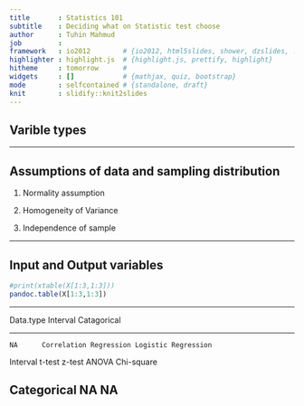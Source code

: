 ```yaml
---
title       : Statistics 101
subtitle    : Deciding what on Statistic test choose
author      : Tuhin Mahmud
job         : 
framework   : io2012        # {io2012, html5slides, shower, dzslides, ...}
highlighter : highlight.js  # {highlight.js, prettify, highlight}
hitheme     : tomorrow      # 
widgets     : []            # {mathjax, quiz, bootstrap}
mode        : selfcontained # {standalone, draft}
knit        : slidify::knit2slides
--- 
```


## Varible types


--- 

## Assumptions of data and sampling distribution

1. Normality assumption

2. Homogeneity of Variance 

3. Independence of sample

---

## Input and Output variables



```r
#print(xtable(X[1:3,1:3]))
pandoc.table(X[1:3,1:3])
```


------------------------------------------------------
 Data.type         Interval            Catagorical    
----------- ---------------------- -------------------
    NA      Correlation Regression Logistic Regression

 Interval    t-test z-test ANOVA       Chi-square     

Categorical           NA                   NA         
------------------------------------------------------
